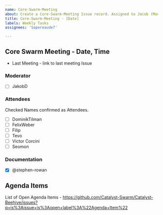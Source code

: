 ```yaml
---
name: Core-Swarm-Meeting
about: Create a Core-Swarm-Meeting Issue record. Assigned to Jacob (Moderator)
title: Core-Swarm-Meeting - [Date]
labels: Weekly Tasks
assignees: 'Sapereaude7'

---
```


## Core Swarm Meeting - Date, Time

- Last Meeting - link to last meeting Issue


### Moderator
- [ ] JakobD

### Attendees
Checked Names confirmed as Attendees.

- [ ] DominikTilman
- [ ] FelixWeber
- [ ] Filip
- [ ] Tevo 
- [ ] Victor Corcini
- [ ] Seomon 

### Documentation

- [x] @stephen-rowan

## Agenda Items

List of Open Agenda Items - https://github.com/Catalyst-Swarm/Catalyst-Beehive/issues?q=is%3Aissue+is%3Aopen+label%3A%22Agenda+Item%22

